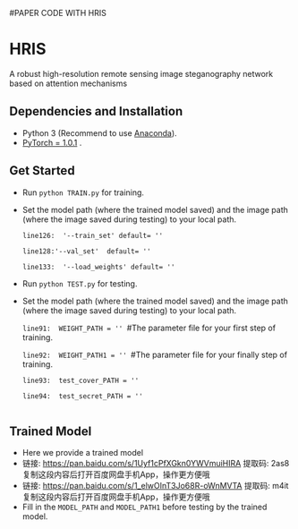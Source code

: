 #PAPER CODE WITH HRIS
# HRIS

A robust high-resolution remote sensing image steganography network based on attention mechanisms

## Dependencies and Installation

- Python 3 (Recommend to use [Anaconda](https://www.anaconda.com/download/#linux)).
- [PyTorch = 1.0.1](https://pytorch.org/) .

## Get Started



- Run `python TRAIN.py` for training.

- Set the model path (where the trained model saved) and the image path (where the image saved during testing) to your local path.

  `line126:  '--train_set' default= '' `

  `line128:'--val_set'  default= '' `

  `line133:  '--load_weights' default= '' `

  

- Run `python TEST.py` for testing.

- Set the model path (where the trained model saved) and the image path (where the image saved during testing) to your local path.

  `line91:  WEIGHT_PATH = '' `#The parameter file for your first step of training.

  `line92:  WEIGHT_PATH1 = '' `#The parameter file for your finally step of training.

  `line93:  test_cover_PATH = '' `

  `line94:  test_secret_PATH = '' `

```

```

## Trained Model



- Here we provide a trained model
- 链接: https://pan.baidu.com/s/1Uyf1cPfXGkn0YWVmuiHIRA 提取码: 2as8 复制这段内容后打开百度网盘手机App，操作更方便哦
- 链接: https://pan.baidu.com/s/1_elwOInT3Jo68R-oWnMVTA 提取码: m4it 复制这段内容后打开百度网盘手机App，操作更方便哦
- Fill in the `MODEL_PATH` and `MODEL_PATH1` before testing by the trained model.
